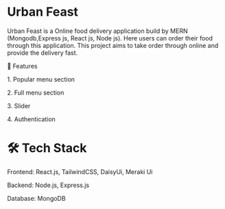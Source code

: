 <h1>Urban Feast</h1>
Urban Feast is a Online food delivery application build by MERN (Mongodb,Express js, React js, Node js). Here users can order their food through this application. This project aims to take order through online and provide the delivery fast.

🚀 Features
<p> 1. Popular menu section </p>
<p> 2. Full menu section </p>
<p> 3. Slider</p>
<p> 4. Authentication </p>


<h1>🛠️ Tech Stack</h1>
<p>Frontend: React.js, TailwindCSS, DaisyUi, Meraki Ui </p>
<p>Backend:  Node.js, Express.js </p>
<p>Database:  MongoDB </p>
